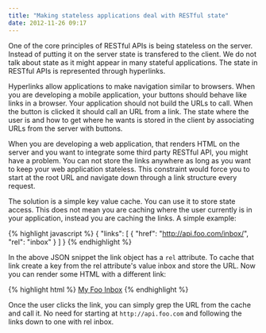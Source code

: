 ```yaml
---
title: "Making stateless applications deal with RESTful state"
date: 2012-11-26 09:17
---
```


One of the core principles of RESTful APIs is being stateless on the
server. Instead of putting it on the server state is transfered to the
client. We do not talk about state as it might appear in many stateful
applications. The state in RESTful APIs is represented through
hyperlinks.

Hyperlinks allow applications to make navigation similar to
browsers. When you are developing a mobile application, your buttons
should behave like links in a browser. Your application should not
build the URLs to call. When the button is clicked it should call an
URL from a link. The state where the user is and how to get where he
wants is stored in the client by associating URLs from the server with
buttons.

When you are developing a web application, that renders HTML on the
server and you want to integrate some third party RESTful API, you
might have a problem. You can not store the links anywhere as long as
you want to keep your web application stateless. This constraint would
force you to start at the root URL and navigate down through a link
structure every request.

The solution is a simple key value cache. You can use it to store
state access. This does not mean you are caching where the user
currently is in your application, instead you are caching the links. A
simple example:

{% highlight javascript %}
{
  "links": [
    {
      "href": "http://api.foo.com/inbox/",
      "rel": "inbox"
    }
  ]
}
{% endhighlight %}

In the above JSON snippet the link object has a `rel` attribute. To
cache that link create a key from the rel attribute's value inbox and
store the URL. Now you can render some HTML with a different link:

{% highlight html %}
<a href="/foo/inbox/">My Foo Inbox</a>
{% endhighlight %}

Once the user clicks the link, you can simply grep the URL from the
cache and call it. No need for starting at `http://api.foo.com` and
following the links down to one with rel inbox.
